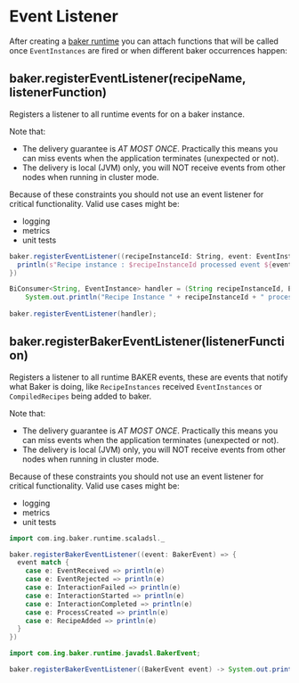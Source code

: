 # Event Listener

After creating a [baker runtime](../../reference/runtime/#bakerakkaconfig-actorsystem-materializer) you can attach
functions that will be called once `EventInstances` are fired or when different baker occurrences happen:

## baker.registerEventListener(recipeName, listenerFunction)

Registers a listener to all runtime events for on a baker instance.

Note that:
- The delivery guarantee is *AT MOST ONCE*. Practically this means you can miss events when the application terminates (unexpected or not).
- The delivery is local (JVM) only, you will NOT receive events from other nodes when running in cluster mode.

Because of these constraints you should not use an event listener for critical functionality. Valid use cases might be:
- logging
- metrics
- unit tests

```scala tab="Scala"
baker.registerEventListener((recipeInstanceId: String, event: EventInstance) => {
  println(s"Recipe instance : $recipeInstanceId processed event ${event.name}")
})
```

```java tab="Java"
BiConsumer<String, EventInstance> handler = (String recipeInstanceId, EventInstance event) ->
    System.out.println("Recipe Instance " + recipeInstanceId + " processed event " + event.name());
    
baker.registerEventListener(handler);
```

## baker.registerBakerEventListener(listenerFunction)

Registers a listener to all runtime BAKER events, these are events that notify what Baker is doing, like `RecipeInstances`
received `EventInstances` or `CompiledRecipes` being added to baker.

Note that:

* The delivery guarantee is *AT MOST ONCE*. Practically this means you can miss events when the application terminates (unexpected or not).
* The delivery is local (JVM) only, you will NOT receive events from other nodes when running in cluster mode.

Because of these constraints you should not use an event listener for critical functionality. Valid use cases might be:

* logging
* metrics
* unit tests

```scala tab="Scala"
import com.ing.baker.runtime.scaladsl._

baker.registerBakerEventListener((event: BakerEvent) => {
  event match {
    case e: EventReceived => println(e)
    case e: EventRejected => println(e)
    case e: InteractionFailed => println(e)
    case e: InteractionStarted => println(e)
    case e: InteractionCompleted => println(e)
    case e: ProcessCreated => println(e)
    case e: RecipeAdded => println(e)
  }
})
```

```java tab="Java"
import com.ing.baker.runtime.javadsl.BakerEvent;

baker.registerBakerEventListener((BakerEvent event) -> System.out.println(event));
```

